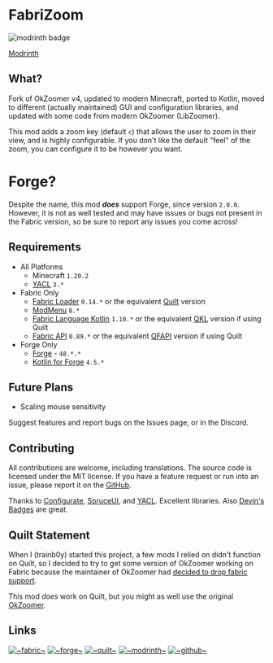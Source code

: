 # FabriZoom

![modrinth badge](https://img.shields.io/modrinth/dt/pNFKDyna?label=Modrinth)

[Modrinth](https://modrinth.com/mod/fabrizoom/)

## What?

Fork of OkZoomer v4, updated to modern Minecraft, ported to Kotlin, moved to different (actually maintained) GUI and
configuration libraries, and updated with some code from modern OkZoomer (LibZoomer).

This mod adds a zoom key (default `c`) that allows the user to zoom in their view, and is highly configurable.
If you don't like the default "feel" of the zoom, you can configure it to be however you want.

# Forge?
Despite the name, this mod ***does*** support Forge, since version `2.0.0`. 
However, it is not as well tested and may have issues or bugs not present in the Fabric version, 
so be sure to report any issues you come across!

## Requirements
- All Platforms
  - Minecraft `1.20.2`
  - [YACL](https://github.com/isXander/yetanotherconfiglib) `3.*`
- Fabric Only
  - [Fabric Loader](https://fabricmc.net/) `0.14.*` or the equivalent [Quilt](https://quiltmc.org/) version
  - [ModMenu](https://github.com/TerraformersMC/ModMenu) `8.*`
  - [Fabric Language Kotlin](https://github.com/FabricMC/fabric-language-kotlin) `1.10.*` or the
    equivalent [QKL](https://modrinth.com/mod/qkl) version if using Quilt
  - [Fabric API](https://modrinth.com/mod/fabric-api) `0.89.*` or the equivalent [QFAPI](https://modrinth.com/mod/qsl) version if using Quilt
- Forge Only
  - [Forge](https://files.minecraftforge.net/net/minecraftforge/forge/) - `48.*.*`
  - [Kotlin for Forge](https://modrinth.com/mod/kotlin-for-forge) `4.5.*`

  
## Future Plans

- Scaling mouse sensitivity

Suggest features and report bugs on the Issues page, or in the Discord.

## Contributing

All contributions are welcome, including translations. The source code is licensed under the MIT license.
If you have a feature request or run into an issue, please report it on
the [GitHub](https://github.com/trainb0y/FabriZoom).

Thanks
to [Configurate](https://github.com/SpongePowered/Configurate), [SpruceUI](https://github.com/LambdAurora/SpruceUI),
and [YACL](https://github.com/isXander/YetAnotherConfigLib). Excellent libraries.
Also [Devin's Badges](https://github.com/intergrav/devins-badges) are great.

## Quilt Statement

When I (trainb0y) started this project, a few mods I relied on didn't function on Quilt, so I decided to try to get some
version of OkZoomer working on Fabric because the maintainer of OkZoomer
had [decided to drop fabric support](https://gist.github.com/EnnuiL/79885a99e5c908010fa5eca527590b98).

This mod *does* work on Quilt, but you might as well use the original [OkZoomer](https://github.com/EnnuiL/OkZoomer).

## Links

[![~fabric~](https://raw.githubusercontent.com/intergrav/devins-badges/main/badges/fabric_64h.png)](https://modrinth.com/mod/fabrizoom/)
[![~forge~](https://raw.githubusercontent.com/intergrav/devins-badges/main/badges/forge_64h.png)](https://modrinth.com/mod/fabrizoom/)
[![~quilt~](https://raw.githubusercontent.com/intergrav/devins-badges/main/badges/quilt_64h.png)](https://modrinth.com/mod/fabrizoom/)
[![~modrinth~](https://raw.githubusercontent.com/intergrav/devins-badges/main/badges/modrinth_64h.png)](https://modrinth.com/mod/fabrizoom/)
[![~github~](https://raw.githubusercontent.com/intergrav/devins-badges/main/badges/github-repository_64h.png)](https://github.com/trainb0y/fabrizoom)

